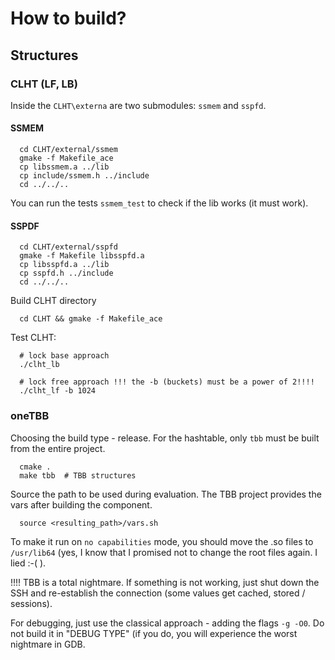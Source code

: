 # How to build?

## Structures

### CLHT (LF, LB)

Inside the `CLHT\externa` are two submodules: `ssmem` and `sspfd`.

#### SSMEM
```
  cd CLHT/external/ssmem
  gmake -f Makefile_ace
  cp libssmem.a ../lib
  cp include/ssmem.h ../include
  cd ../../..
```
You can run the tests `ssmem_test` to check if the lib works (it must work).

#### SSPDF
```
  cd CLHT/external/sspfd
  gmake -f Makefile libsspfd.a
  cp libsspfd.a ../lib
  cp sspfd.h ../include
  cd ../../..
```

Build CLHT directory
```
  cd CLHT && gmake -f Makefile_ace
```

Test CLHT:
```
  # lock base approach
  ./clht_lb

  # lock free approach !!! the -b (buckets) must be a power of 2!!!!
  ./clht_lf -b 1024
```

### oneTBB 

Choosing the build type - release. For the hashtable, only `tbb` must be built from the entire project.
```
  cmake .
  make tbb  # TBB structures
```

Source the path to be used during evaluation. The TBB project provides the vars after building the component.
```
  source <resulting_path>/vars.sh
```

To make it run on `no capabilities` mode, you should move the .so files to `/usr/lib64` (yes, I know that I promised not to change the root files again. I lied :-( ).

!!!! TBB is a total nightmare. If something is not working, just shut down the SSH and re-establish the connection (some values get cached, stored / sessions).

For debugging, just use the classical approach - adding the flags `-g -O0`. Do not build it in "DEBUG TYPE" (if you do, you will experience the worst nightmare in GDB.
